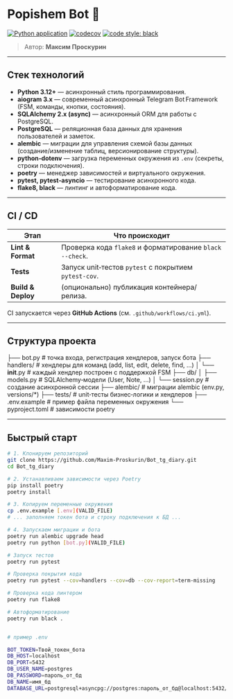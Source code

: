 # Popishem Bot 📝

[![Python application](https://github.com/Maxim-Proskurin/Bot_tg_diary/actions/workflows/python-app.yml/badge.svg)](https://github.com/Maxim-Proskurin/Bot_tg_diary/actions/workflows/python-app.yml)
[![codecov](https://codecov.io/gh/Maxim-Proskurin/Bot_tg_diary/graph/badge.svg?token=G8S0VGU3VM)](https://codecov.io/gh/Maxim-Proskurin/Bot_tg_diary)
[![code style: black](https://img.shields.io/badge/code%20style-black-000000.svg)](https://github.com/psf/black)



> Автор: **Максим Проскурин**

---

## Стек технологий

- **Python 3.12+** — асинхронный стиль программирования.
- **aiogram 3.x** — современный асинхронный Telegram Bot Framework (FSM, команды, кнопки, состояния).
- **SQLAlchemy 2.x (async)** — асинхронный ORM для работы с PostgreSQL.
- **PostgreSQL** — реляционная база данных для хранения пользователей и заметок.
- **alembic** — миграции для управления схемой базы данных (создание/изменение таблиц, версионирование структуры).
- **python‑dotenv** — загрузка переменных окружения из `.env` (секреты, строки подключения).
- **poetry** — менеджер зависимостей и виртуального окружения.
- **pytest, pytest‑asyncio** — тестирование асинхронного кода.
- **flake8, black** — линтинг и автоформатирование кода.

---

## CI / CD

| Этап               | Что происходит                                           |
| ------------------ | -------------------------------------------------------- |
| **Lint & Format**  | Проверка кода `flake8` и форматирование `black --check`. |
| **Tests**          | Запуск unit‑тестов `pytest` с покрытием `pytest‑cov`.    |
| **Build & Deploy** | (опционально) публикация контейнера/релиза.              |

CI запускается через **GitHub Actions** (см. `.github/workflows/ci.yml`).

---

## Структура проекта

├── bot.py               # точка входа, регистрация хендлеров, запуск бота
├── handlers/            # хендлеры для команд (add, list, edit, delete, find, ...)
│   └── __init__.py      # каждый хендлер построен с поддержкой FSM
├── db/
│   ├── models.py        # SQLAlchemy‑модели (User, Note, ...)
│   └── session.py       # создание асинхронной сессии
├── alembic/             # миграции alembic (env.py, versions/*)
├── tests/               # unit‑тесты бизнес‑логики и хендлеров
├── .env.example         # пример файла переменных окружения
└── pyproject.toml       # зависимости poetry

---

## Быстрый старт

```bash
# 1. Клонируем репозиторий
git clone https://github.com/Maxim-Proskurin/Bot_tg_diary.git
cd Bot_tg_diary

# 2. Устанавливаем зависимости через Poetry
pip install poetry
poetry install

# 3. Копируем переменные окружения
cp .env.example [.env](VALID_FILE)
# ... заполняем токен бота и строку подключения к БД ...

# 4. Запускаем миграции и бота
poetry run alembic upgrade head
poetry run python [bot.py](VALID_FILE)

# Запуск тестов
poetry run pytest

# Проверка покрытия кода
poetry run pytest --cov=handlers --cov=db --cov-report=term-missing

# Проверка кода линтером
poetry run flake8

# Автоформатирование
poetry run black .


# пример .env

BOT_TOKEN=Твой_токен_бота
DB_HOST=localhost
DB_PORT=5432
DB_USER_NAME=postgres
DB_PASSWORD=пароль_от_бд
DB_NAME=имя_бд
DATABASE_URL=postgresql+asyncpg://postgres:пароль_от_бд@localhost:5432/имя_бд
